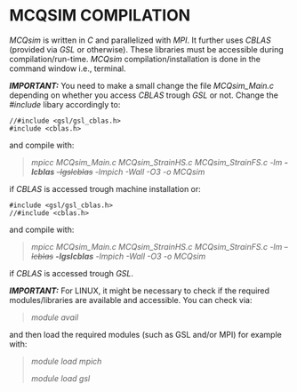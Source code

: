 # MCQSIM COMPILATION
_MCQsim_ is written in _C_ and parallelized with _MPI_. It further uses _CBLAS_ (provided via _GSL_ or otherwise). These libraries must be accessible during compilation/run-time. _MCQsim_ compilation/installation is done in the command window i.e., terminal.

***IMPORTANT:*** You need to make a small change the file _MCQsim_Main.c_ depending on whether you access _CBLAS_ trough _GSL_ or not. Change the _#include_ libary accordingly to:
```
//#include <gsl/gsl_cblas.h>
#include <cblas.h>
```
and compile with:
> _mpicc   MCQsim_Main.c   MCQsim_StrainHS.c   MCQsim_StrainFS.c   -lm  ***-lcblas***  ~~-lgslcblas~~ -lmpich  -Wall  -O3  -o  MCQsim_

if _CBLAS_ is accessed trough machine installation or:
```
#include <gsl/gsl_cblas.h>
//#include <cblas.h>
```
and compile with:
> _mpicc   MCQsim_Main.c   MCQsim_StrainHS.c   MCQsim_StrainFS.c   -lm  ~~-lcblas~~ ***-lgslcblas***  -lmpich  -Wall  -O3  -o  MCQsim_

if _CBLAS_ is accessed trough _GSL_.


***IMPORTANT:*** For LINUX, it might be necessary to check if the required modules/libraries are available and accessible. You can check via:

> _module avail_

and then load the required modules (such as GSL and/or MPI) for example with:

> _module load mpich_
>  
> _module load gsl_
